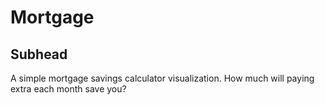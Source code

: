 # Mortgage
## Subhead
A simple mortgage savings calculator visualization.  How much will paying extra each month save you?
